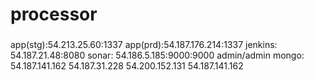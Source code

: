 # processor
### 
app(stg):54.213.25.60:1337
app(prd):54.187.176.214:1337
jenkins: 54.187.21.48:8080
sonar:   54.186.5.185:9000:9000	admin/admin
mongo:	 54.187.141.162
		 54.187.31.228
		 54.200.152.131
	     54.187.141.162
